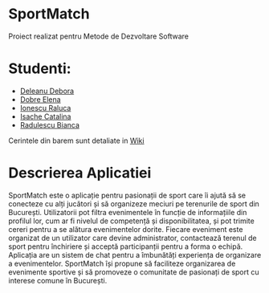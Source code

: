# SportMatch

Proiect realizat pentru Metode de Dezvoltare Software

# Studenti: 
* [Deleanu Debora](https://github.com/simonadeboradeleanu)
* [Dobre Elena](https://github.com/elenaaad)
* [Ionescu Raluca](https://github.com/RalucaIonescu12)
* [Isache Catalina](https://github.com/catalina-isache)
* [Radulescu Bianca](https://github.com/biancaradulescu28)

Cerintele din barem sunt detaliate in [Wiki](https://github.com/elenaaad/SportMatch/wiki)

# Descrierea Aplicatiei

SportMatch este o aplicație pentru pasionații de sport care îi ajută să se conecteze cu alți jucători și să organizeze meciuri pe terenurile de sport din București.
Utilizatorii pot filtra evenimentele în funcție de informațiile din profilul lor, cum ar fi nivelul de competență și disponibilitatea,
și pot trimite cereri pentru a se alătura evenimentelor dorite. Fiecare eveniment este organizat de un utilizator care devine administrator,
contactează terenul de sport pentru închiriere și acceptă participanții pentru a forma o echipă. Aplicația are un sistem de chat pentru a îmbunătăți
experiența de organizare a evenimentelor. SportMatch își propune să faciliteze organizarea de evenimente sportive și să promoveze o comunitate de pasionați de sport
cu interese comune în București.

